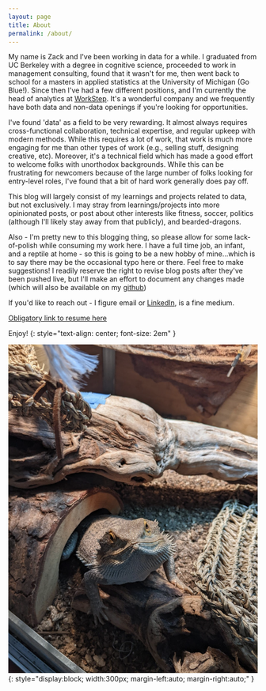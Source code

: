 ```yaml
---
layout: page
title: About
permalink: /about/
---
```


My name is Zack and I've been working in data for a while. I graduated from UC Berkeley with a degree in cognitive science, proceeded to work in management consulting, found that it wasn't for me, then went back to school for a masters in applied statistics at the University of Michigan (Go Blue!). Since then I've had a few different positions, and I'm currently the head of analytics at [WorkStep](https://www.workstep.com). It's a wonderful company and we frequently have both data and non-data openings if you're looking for opportunities.

I've found 'data' as a field to be very rewarding. It almost always requires cross-functional collaboration, technical expertise, and regular upkeep with modern methods. While this requires a lot of work, that work is much more engaging for me than other types of work (e.g., selling stuff, designing creative, etc). Moreover, it's a technical field which has made a good effort to welcome folks with unorthodox backgrounds. While this can be frustrating for newcomers because of the large number of folks looking for entry-level roles, I've found that a bit of hard work generally does pay off.

This blog will largely consist of my learnings and projects related to data, but not exclusively. I may stray from learnings/projects into more opinionated posts, or post about other interests like fitness, soccer, politics (although I'll likely stay away from that publicly), and bearded-dragons.

Also - I'm pretty new to this blogging thing, so please allow for some lack-of-polish while consuming my work here. I have a full time job, an infant, and a reptile at home - so this is going to be a new hobby of mine...which is to say there may be the occasional typo here or there. Feel free to make suggestions! I readily reserve the right to revise blog posts after they've been pushed live, but I'll make an effort to document any changes made (which will also be available on my [github](https://github.com/zkeller89/zkeller89.github.io))

If you'd like to reach out - I figure email or [LinkedIn](https://www.linkedin.com/in/zrkeller/), is a fine medium.

[Obligatory link to resume here](/assets/pdf/zkeller_resume_public.pdf)

Enjoy!
{: style="text-align: center; font-size: 2em" }

![My office mate, Lil' John](/assets/img/lil_john.png){: style="display:block; width:300px; margin-left:auto; margin-right:auto;" }